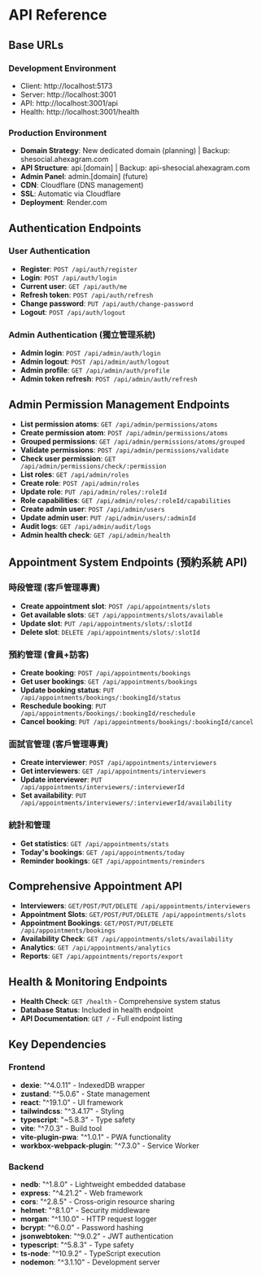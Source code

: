 # API Reference

## Base URLs

### Development Environment
- Client: http://localhost:5173
- Server: http://localhost:3001
- API: http://localhost:3001/api
- Health: http://localhost:3001/health

### Production Environment
- **Domain Strategy**: New dedicated domain (planning) | Backup: shesocial.ahexagram.com
- **API Structure**: api.[domain] | Backup: api-shesocial.ahexagram.com
- **Admin Panel**: admin.[domain] (future)
- **CDN**: Cloudflare (DNS management)
- **SSL**: Automatic via Cloudflare
- **Deployment**: Render.com

## Authentication Endpoints

### User Authentication
- **Register**: `POST /api/auth/register`
- **Login**: `POST /api/auth/login`
- **Current user**: `GET /api/auth/me`
- **Refresh token**: `POST /api/auth/refresh`
- **Change password**: `PUT /api/auth/change-password`
- **Logout**: `POST /api/auth/logout`

### Admin Authentication (獨立管理系統)
- **Admin login**: `POST /api/admin/auth/login`
- **Admin logout**: `POST /api/admin/auth/logout`
- **Admin profile**: `GET /api/admin/auth/profile`
- **Admin token refresh**: `POST /api/admin/auth/refresh`

## Admin Permission Management Endpoints
- **List permission atoms**: `GET /api/admin/permissions/atoms`
- **Create permission atom**: `POST /api/admin/permissions/atoms`
- **Grouped permissions**: `GET /api/admin/permissions/atoms/grouped`
- **Validate permissions**: `POST /api/admin/permissions/validate`
- **Check user permission**: `GET /api/admin/permissions/check/:permission`
- **List roles**: `GET /api/admin/roles`
- **Create role**: `POST /api/admin/roles`
- **Update role**: `PUT /api/admin/roles/:roleId`
- **Role capabilities**: `GET /api/admin/roles/:roleId/capabilities`
- **Create admin user**: `POST /api/admin/users`
- **Update admin user**: `PUT /api/admin/users/:adminId`
- **Audit logs**: `GET /api/admin/audit/logs`
- **Admin health check**: `GET /api/admin/health`

## Appointment System Endpoints (預約系統 API)

### 時段管理 (客戶管理專責)
- **Create appointment slot**: `POST /api/appointments/slots`
- **Get available slots**: `GET /api/appointments/slots/available`
- **Update slot**: `PUT /api/appointments/slots/:slotId`
- **Delete slot**: `DELETE /api/appointments/slots/:slotId`

### 預約管理 (會員+訪客)
- **Create booking**: `POST /api/appointments/bookings`
- **Get user bookings**: `GET /api/appointments/bookings`
- **Update booking status**: `PUT /api/appointments/bookings/:bookingId/status`
- **Reschedule booking**: `PUT /api/appointments/bookings/:bookingId/reschedule`
- **Cancel booking**: `PUT /api/appointments/bookings/:bookingId/cancel`

### 面試官管理 (客戶管理專責)
- **Create interviewer**: `POST /api/appointments/interviewers`
- **Get interviewers**: `GET /api/appointments/interviewers`
- **Update interviewer**: `PUT /api/appointments/interviewers/:interviewerId`
- **Set availability**: `PUT /api/appointments/interviewers/:interviewerId/availability`

### 統計和管理
- **Get statistics**: `GET /api/appointments/stats`
- **Today's bookings**: `GET /api/appointments/today`
- **Reminder bookings**: `GET /api/appointments/reminders`

## Comprehensive Appointment API
- **Interviewers**: `GET/POST/PUT/DELETE /api/appointments/interviewers`
- **Appointment Slots**: `GET/POST/PUT/DELETE /api/appointments/slots`
- **Appointment Bookings**: `GET/POST/PUT/DELETE /api/appointments/bookings`
- **Availability Check**: `GET /api/appointments/slots/availability`
- **Analytics**: `GET /api/appointments/analytics`
- **Reports**: `GET /api/appointments/reports/export`

## Health & Monitoring Endpoints
- **Health Check**: `GET /health` - Comprehensive system status
- **Database Status**: Included in health endpoint
- **API Documentation**: `GET /` - Full endpoint listing

## Key Dependencies

### Frontend
- **dexie**: "^4.0.11" - IndexedDB wrapper
- **zustand**: "^5.0.6" - State management
- **react**: "^19.1.0" - UI framework
- **tailwindcss**: "^3.4.17" - Styling
- **typescript**: "~5.8.3" - Type safety
- **vite**: "^7.0.3" - Build tool
- **vite-plugin-pwa**: "^1.0.1" - PWA functionality
- **workbox-webpack-plugin**: "^7.3.0" - Service Worker

### Backend
- **nedb**: "^1.8.0" - Lightweight embedded database
- **express**: "^4.21.2" - Web framework
- **cors**: "^2.8.5" - Cross-origin resource sharing
- **helmet**: "^8.1.0" - Security middleware
- **morgan**: "^1.10.0" - HTTP request logger
- **bcrypt**: "^6.0.0" - Password hashing
- **jsonwebtoken**: "^9.0.2" - JWT authentication
- **typescript**: "^5.8.3" - Type safety
- **ts-node**: "^10.9.2" - TypeScript execution
- **nodemon**: "^3.1.10" - Development server